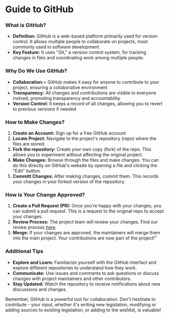 # Guide to GitHub

### What is GitHub?

* **Definition:** GitHub is a web-based platform primarily used for version control. It allows multiple people to collaborate on projects, most commonly used in software development.
* **Key Feature:** It uses "Git," a version control system, for tracking changes in files and coordinating work among multiple people.

### Why Do We Use GitHub?

* **Collaboration:**= GitHub makes it easy for anyone to contribute to your project, ensuring a collaborative environment
* **Transparency:** All changes and contributions are visible to everyone inolved, promoting transparency and accountability
* **Version Control:** It keeps a record of all changes, allowing you to revert to previous versions if needed

### How to Make Changes?

1. **Create an Account:** Sign up for a free GitHub account
2. **Locate Project:** Navigate to the project's repository (repo) where the files are stored.
3. **Fork the repository:** Create your own copy (fork) of the repo. This allows you to experiment without affecting the original project.
4. **Make Changes:** Browse through the files and make changes. You can do this directly on GitHub's website by opening a file and clicking the "Edit" button.
5. **Committ Changes:** After making changes, commit them. This records your changes in your forked version of the repository.

### How is Your Change Approved?

1. **Create a Pull Request (PR):** Once you're happy with your changes, you can submit a pull request. This is a request to the original repo to accept your changes.
2. **Review Process:** The project team will review your changes. Find our review process [here](/About/Review%20Process/README.md).
3. **Merge:** If your changes are approved, the maintainers will merge them into the main project. Your contributions are now part of the project!"

### Additional Tips

* **Explore and Learn:** Familiarize yourself with the GitHub interfact and explore different repositories to understand how they work.
* **Communicate:** Use issues and comments to ask questions or discuss changes with project maintainers and other contributors.
* **Stay Updated:** Watch the repository to receive notifications about new discussions and changes.

Remember, GitHub is a powerful tool for collaboration. Don't hestitate to contribute - your input, whether it's writing new legislation, modifying or adding sources to existing legislation, or adding to the wishlist, is valuable!